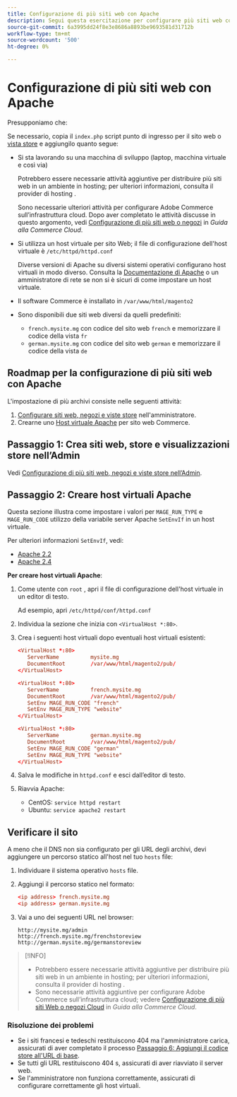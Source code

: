 ```yaml
---
title: Configurazione di più siti web con Apache
description: Segui questa esercitazione per configurare più siti web con Apache.
source-git-commit: 6a3995dd24f8e3e8686a8893be9693581d31712b
workflow-type: tm+mt
source-wordcount: '500'
ht-degree: 0%

---
```



# Configurazione di più siti web con Apache

Presupponiamo che:

Se necessario, copia il `index.php` script punto di ingresso per il sito web o [vista store](https://glossary.magento.com/store-view) e aggiungilo quanto segue:

- Si sta lavorando su una macchina di sviluppo (laptop, macchina virtuale e così via)

   Potrebbero essere necessarie attività aggiuntive per distribuire più siti web in un ambiente in hosting; per ulteriori informazioni, consulta il provider di hosting .

   Sono necessarie ulteriori attività per configurare Adobe Commerce sull’infrastruttura cloud. Dopo aver completato le attività discusse in questo argomento, vedi [Configurazione di più siti web o negozi](https://devdocs.magento.com/cloud/project/project-multi-sites.html) in _Guida alla Commerce Cloud_.

- Si utilizza un host virtuale per sito Web; il file di configurazione dell&#39;host virtuale è `/etc/httpd/httpd.conf`

   Diverse versioni di Apache su diversi sistemi operativi configurano host virtuali in modo diverso. Consulta la [Documentazione di Apache](https://httpd.apache.org/docs/2.4/vhosts) o un amministratore di rete se non si è sicuri di come impostare un host virtuale.

- Il software Commerce è installato in `/var/www/html/magento2`
- Sono disponibili due siti web diversi da quelli predefiniti:

   - `french.mysite.mg` con codice del sito web `french` e memorizzare il codice della vista `fr`
   - `german.mysite.mg` con codice del sito web `german` e memorizzare il codice della vista `de`

## Roadmap per la configurazione di più siti web con Apache

L&#39;impostazione di più archivi consiste nelle seguenti attività:

1. [Configurare siti web, negozi e viste store](ms-admin.md) nell&#39;amministratore.
1. Crearne uno [Host virtuale Apache](#step-2-create-apache-virtual-hosts) per sito web Commerce.

## Passaggio 1: Crea siti web, store e visualizzazioni store nell’Admin

Vedi [Configurazione di più siti web, negozi e viste store nell’Admin](ms-admin.md).

## Passaggio 2: Creare host virtuali Apache

Questa sezione illustra come impostare i valori per `MAGE_RUN_TYPE` e `MAGE_RUN_CODE` utilizzo della variabile server Apache `SetEnvIf` in un host virtuale.

Per ulteriori informazioni `SetEnvIf`, vedi:

- [Apache 2.2](https://httpd.apache.org/docs/2.2/mod/mod_setenvif.html)
- [Apache 2.4](https://httpd.apache.org/docs/2.4/mod/mod_setenvif.html)

**Per creare host virtuali Apache**:

1. Come utente con `root` , apri il file di configurazione dell&#39;host virtuale in un editor di testo.

   Ad esempio, apri `/etc/httpd/conf/httpd.conf`

1. Individua la sezione che inizia con `<VirtualHost *:80>`.
1. Crea i seguenti host virtuali dopo eventuali host virtuali esistenti:

   ```conf
   <VirtualHost *:80>
      ServerName          mysite.mg
      DocumentRoot        /var/www/html/magento2/pub/
   </VirtualHost>
   
   <VirtualHost *:80>
      ServerName          french.mysite.mg
      DocumentRoot        /var/www/html/magento2/pub/
      SetEnv MAGE_RUN_CODE "french"
      SetEnv MAGE_RUN_TYPE "website"
   </VirtualHost>
   
   <VirtualHost *:80>
      ServerName          german.mysite.mg
      DocumentRoot        /var/www/html/magento2/pub/
      SetEnv MAGE_RUN_CODE "german"
      SetEnv MAGE_RUN_TYPE "website"
   </VirtualHost>
   ```

1. Salva le modifiche in `httpd.conf` e esci dall’editor di testo.
1. Riavvia Apache:

   - CentOS: `service httpd restart`
   - Ubuntu: `service apache2 restart`

## Verificare il sito

A meno che il DNS non sia configurato per gli URL degli archivi, devi aggiungere un percorso statico all&#39;host nel tuo `hosts` file:

1. Individuare il sistema operativo `hosts` file.
1. Aggiungi il percorso statico nel formato:

   ```conf
   <ip address> french.mysite.mg
   <ip address> german.mysite.mg
   ```

1. Vai a uno dei seguenti URL nel browser:

   ```http
   http://mysite.mg/admin
   http://french.mysite.mg/frenchstoreview
   http://german.mysite.mg/germanstoreview
   ```

>[!INFO]
>
>- Potrebbero essere necessarie attività aggiuntive per distribuire più siti web in un ambiente in hosting; per ulteriori informazioni, consulta il provider di hosting .
>- Sono necessarie attività aggiuntive per configurare Adobe Commerce sull’infrastruttura cloud; vedere [Configurazione di più siti Web o negozi Cloud](https://devdocs.magento.com/cloud/project/project-multi-sites.html) in _Guida alla Commerce Cloud_.


### Risoluzione dei problemi

- Se i siti francesi e tedeschi restituiscono 404 ma l&#39;amministratore carica, assicurati di aver completato il processo [Passaggio 6: Aggiungi il codice store all&#39;URL di base](ms-admin.md#step-6-add-the-store-code-to-the-base-url).
- Se tutti gli URL restituiscono 404 s, assicurati di aver riavviato il server web.
- Se l&#39;amministratore non funziona correttamente, assicurati di configurare correttamente gli host virtuali.
